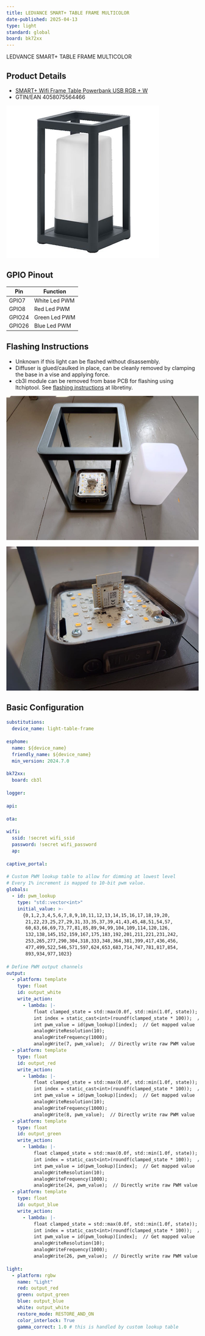 ```yaml
---
title: LEDVANCE SMART+ TABLE FRAME MULTICOLOR
date-published: 2025-04-13
type: light
standard: global
board: bk72xx
---
```


LEDVANCE SMART+ TABLE FRAME MULTICOLOR

## Product Details

- [SMART+ Wifi Frame Table Powerbank USB RGB + W](https://ledvance.com/en-int/home-lighting/products/smart-home/smart-luminaires/smart-outdoor-luminaires/smart-outdoor-table-luminaires/table-luminaire-rechargeable-via-usb-with-wifi-technology-c169539?productId=30539)
- GTIN/EAN 4058075564466

![Product Image](product.jpg)

## GPIO Pinout

| Pin    | Function       |
| ------ | -------------- |
| GPIO7  | White Led PWM  |
| GPIO8  | Red Led PWM    |
| GPIO24 | Green Led PWM  |
| GPIO26 | Blue Led PWM   |

## Flashing Instructions

- Unknown if this light can be flashed without disassembly.
- Diffuser is glued/caulked in place, can be cleanly removed by clamping the base in a vise and applying force.
- cb3l module can be removed from base PCB for flashing using ltchiptool. See [flashing instructions](https://docs.libretiny.eu/docs/platform/beken-72xx/) at libretiny.

![Product disassembled](product-disassembled.jpg)

![Product PCB](product-pcb.jpg)

## Basic Configuration

```yaml
substitutions:
  device_name: light-table-frame

esphome:
  name: ${device_name}
  friendly_name: ${device_name}
  min_version: 2024.7.0

bk72xx:
  board: cb3l

logger:

api:

ota:

wifi:
  ssid: !secret wifi_ssid
  password: !secret wifi_password
  ap:

captive_portal:

# Custom PWM lookup table to allow for dimming at lowest level
# Every 1% increment is mapped to 10-bit pwm value.
globals:
  - id: pwm_lookup
    type: "std::vector<int>"
    initial_value: >-
      {0,1,2,3,4,5,6,7,8,9,10,11,12,13,14,15,16,17,18,19,20,
       21,22,23,25,27,29,31,33,35,37,39,41,43,45,48,51,54,57,
       60,63,66,69,73,77,81,85,89,94,99,104,109,114,120,126,
       132,138,145,152,159,167,175,183,192,201,211,221,231,242,
       253,265,277,290,304,318,333,348,364,381,399,417,436,456,
       477,499,522,546,571,597,624,653,683,714,747,781,817,854,
       893,934,977,1023}

# Define PWM output channels
output:
  - platform: template
    type: float
    id: output_white
    write_action:
      - lambda: |-
          float clamped_state = std::max(0.0f, std::min(1.0f, state));  // Clamp between 0 and 1
          int index = static_cast<int>(roundf(clamped_state * 100));  // Scale and round to nearest integer
          int pwm_value = id(pwm_lookup)[index];  // Get mapped value
          analogWriteResolution(10);
          analogWriteFrequency(1000);
          analogWrite(7, pwm_value);  // Directly write raw PWM value
  - platform: template
    type: float
    id: output_red
    write_action:
      - lambda: |-
          float clamped_state = std::max(0.0f, std::min(1.0f, state));  // Clamp between 0 and 1
          int index = static_cast<int>(roundf(clamped_state * 100));  // Scale and round to nearest integer
          int pwm_value = id(pwm_lookup)[index];  // Get mapped value
          analogWriteResolution(10);
          analogWriteFrequency(1000);
          analogWrite(8, pwm_value);  // Directly write raw PWM value
  - platform: template
    type: float
    id: output_green
    write_action:
      - lambda: |-
          float clamped_state = std::max(0.0f, std::min(1.0f, state));  // Clamp between 0 and 1
          int index = static_cast<int>(roundf(clamped_state * 100));  // Scale and round to nearest integer
          int pwm_value = id(pwm_lookup)[index];  // Get mapped value
          analogWriteResolution(10);
          analogWriteFrequency(1000);
          analogWrite(24, pwm_value);  // Directly write raw PWM value
  - platform: template
    type: float
    id: output_blue
    write_action:
      - lambda: |-
          float clamped_state = std::max(0.0f, std::min(1.0f, state));  // Clamp between 0 and 1
          int index = static_cast<int>(roundf(clamped_state * 100));  // Scale and round to nearest integer
          int pwm_value = id(pwm_lookup)[index];  // Get mapped value
          analogWriteResolution(10);
          analogWriteFrequency(1000);
          analogWrite(26, pwm_value);  // Directly write raw PWM value

light:
  - platform: rgbw
    name: "Light"
    red: output_red
    green: output_green
    blue: output_blue
    white: output_white
    restore_mode: RESTORE_AND_ON
    color_interlock: True
    gamma_correct: 1.0 # this is handled by custom lookup table

```